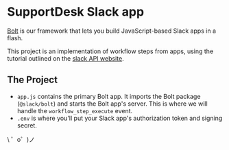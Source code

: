 SupportDesk Slack app
=================

[Bolt](https://slack.dev/bolt) is our framework that lets you build JavaScript-based Slack apps in a flash.

This project is an implementation of workflow steps from apps, using the tutorial 
outlined on the [slack API website](https://api.slack.com/workflows/steps). 

The Project
------------

- `app.js` contains the primary Bolt app. It imports the Bolt package (`@slack/bolt`) and starts the Bolt app's server. This 
is where we will handle the `workflow_step_execute` event. 
- `.env` is where you'll put your Slack app's authorization token and signing secret.

\ ゜o゜)ノ
